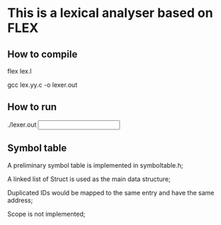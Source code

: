 This is a lexical analyser based on FLEX
========================================

How to compile
--------------

flex lex.l

gcc lex.yy.c -o lexer.out


How to run
----------

./lexer.out <input program file>


Symbol table
------------

A preliminary symbol table is implemented in symboltable.h;

A linked list of Struct is used as the main data structure;

Duplicated IDs would be mapped to the same entry and have the same address;

Scope is not implemented;
